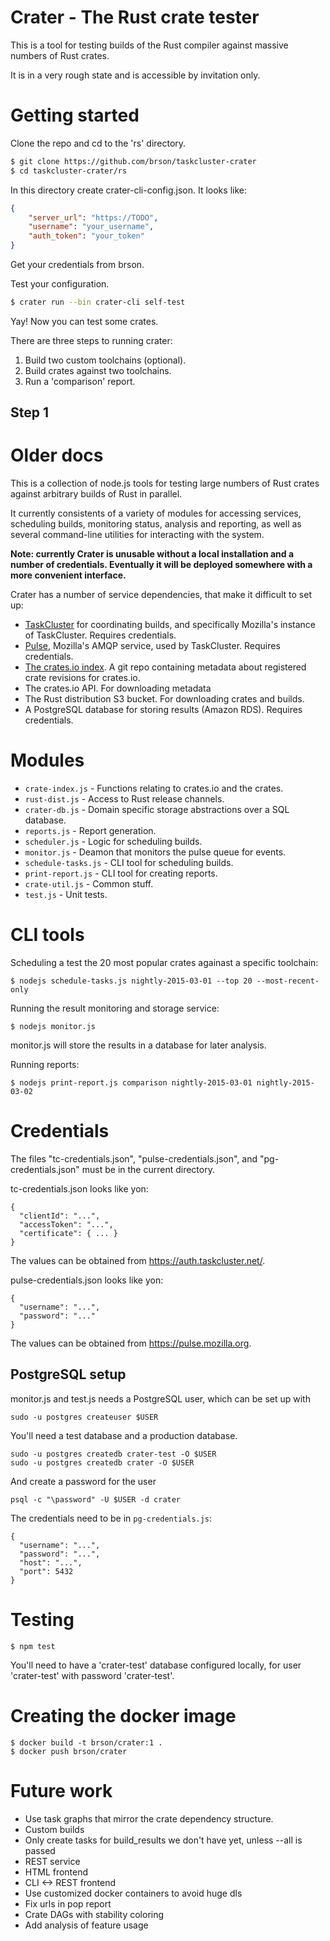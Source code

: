 # Crater - The Rust crate tester

This is a tool for testing builds of the Rust compiler against massive numbers of Rust crates.

It is in a very rough state and is accessible by invitation only.

# Getting started

Clone the repo and cd to the 'rs' directory.

```sh
$ git clone https://github.com/brson/taskcluster-crater
$ cd taskcluster-crater/rs
```

In this directory create crater-cli-config.json. It looks like:

```json
{
    "server_url": "https://TODO",
    "username": "your_username",
    "auth_token": "your_token"
}
```

Get your credentials from brson.

Test your configuration.

```sh
$ crater run --bin crater-cli self-test
```

Yay! Now you can test some crates.

There are three steps to running crater:

1) Build two custom toolchains (optional).
2) Build crates against two toolchains.
3) Run a 'comparison' report.

## Step 1



# Older docs

This is a collection of node.js tools for testing large numbers of
Rust crates against arbitrary builds of Rust in parallel.

It currently consistents of a variety of modules for accessing
services, scheduling builds, monitoring status, analysis and
reporting, as well as several command-line utilities for interacting
with the system.

**Note: currently Crater is unusable without a local installation and
  a number of credentials. Eventually it will be deployed somewhere
  with a more convenient interface.**

Crater has a number of service dependencies, that make it difficult to
set up:

* [TaskCluster] for coordinating builds, and specifically Mozilla's
  instance of TaskCluster. Requires credentials.
* [Pulse], Mozilla's AMQP service, used by TaskCluster. Requires
  credentials.
* [The crates.io index]. A git repo containing metadata about
  registered crate revisions for crates.io.
* The crates.io API. For downloading metadata
* The Rust distribution S3 bucket. For downloading crates and builds.
* A PostgreSQL database for storing results (Amazon RDS). Requires
  credentials.

[TaskCluster]: http://docs.taskcluster.net/
[Pulse]: https://pulse.mozilla.org/
[The crates.io index]: https://github.com/rust-lang/crates.io-index/

# Modules

* `crate-index.js` - Functions relating to crates.io and the crates.
* `rust-dist.js` - Access to Rust release channels.
* `crater-db.js` - Domain specific storage abstractions over a SQL
  database.
* `reports.js` - Report generation.
* `scheduler.js` - Logic for scheduling builds.
* `monitor.js` - Deamon that monitors the pulse queue for events.
* `schedule-tasks.js` - CLI tool for scheduling builds.
* `print-report.js` - CLI tool for creating reports.
* `crate-util.js` - Common stuff.
* `test.js` - Unit tests.

# CLI tools

Scheduling a test the 20 most popular crates againast a specific toolchain:

    $ nodejs schedule-tasks.js nightly-2015-03-01 --top 20 --most-recent-only

Running the result monitoring and storage service:

    $ nodejs monitor.js

monitor.js will store the results in a database for later analysis.

Running reports:

    $ nodejs print-report.js comparison nightly-2015-03-01 nightly-2015-03-02

# Credentials

The files "tc-credentials.json", "pulse-credentials.json", and "pg-credentials.json" must
be in the current directory.

tc-credentials.json looks like yon:

```
{
  "clientId": "...",
  "accessToken": "...",
  "certificate": { ... }
}
```

The values can be obtained from https://auth.taskcluster.net/.

pulse-credentials.json looks like yon:

```
{
  "username": "...",
  "password": "..."
}
```

The values can be obtained from https://pulse.mozilla.org.

## PostgreSQL setup

monitor.js and test.js needs a PostgreSQL user, which can be set up
with

    sudo -u postgres createuser $USER

You'll need a test database and a production database.

    sudo -u postgres createdb crater-test -O $USER
    sudo -u postgres createdb crater -O $USER

And create a password for the user

    psql -c "\password" -U $USER -d crater

The credentials need to be in `pg-credentials.js`:

```
{
  "username": "...",
  "password": "...",
  "host": "...",
  "port": 5432
}
```

# Testing

    $ npm test

You'll need to have a 'crater-test' database configured locally,
for user 'crater-test' with password 'crater-test'.

# Creating the docker image

```
$ docker build -t brson/crater:1 .
$ docker push brson/crater
```

# Future work

* Use task graphs that mirror the crate dependency structure.
* Custom builds
* Only create tasks for build_results we don't have yet, unless --all is passed
* REST service
* HTML frontend
* CLI <-> REST frontend
* Use customized docker containers to avoid huge dls
* Fix urls in pop report
* Crate DAGs with stability coloring
* Add analysis of feature usage


